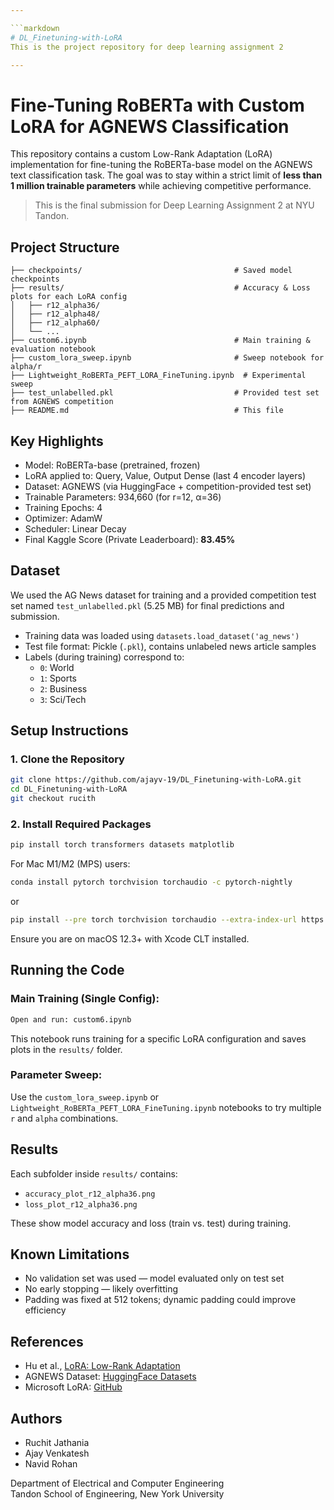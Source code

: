 ```yaml
---

```markdown
# DL_Finetuning-with-LoRA
This is the project repository for deep learning assignment 2

---
```


# Fine-Tuning RoBERTa with Custom LoRA for AGNEWS Classification

This repository contains a custom Low-Rank Adaptation (LoRA) implementation for fine-tuning the RoBERTa-base model on the AGNEWS text classification task. The goal was to stay within a strict limit of **less than 1 million trainable parameters** while achieving competitive performance.

>This is the final submission for Deep Learning Assignment 2 at NYU Tandon.

## Project Structure

```
├── checkpoints/                                  # Saved model checkpoints  
├── results/                                      # Accuracy & Loss plots for each LoRA config  
│   ├── r12_alpha36/  
│   ├── r12_alpha48/  
│   ├── r12_alpha60/  
│   └── ...  
├── custom6.ipynb                                 # Main training & evaluation notebook  
├── custom_lora_sweep.ipynb                       # Sweep notebook for alpha/r  
├── Lightweight_RoBERTa_PEFT_LORA_FineTuning.ipynb  # Experimental sweep  
├── test_unlabelled.pkl                           # Provided test set from AGNEWS competition  
├── README.md                                     # This file  
```

## Key Highlights

- Model: RoBERTa-base (pretrained, frozen)
- LoRA applied to: Query, Value, Output Dense (last 4 encoder layers)
- Dataset: AGNEWS (via HuggingFace + competition-provided test set)
- Trainable Parameters: 934,660 (for r=12, α=36)
- Training Epochs: 4
- Optimizer: AdamW
- Scheduler: Linear Decay
- Final Kaggle Score (Private Leaderboard): **83.45%**

## Dataset

We used the AG News dataset for training and a provided competition test set named `test_unlabelled.pkl` (5.25 MB) for final predictions and submission.  
- Training data was loaded using `datasets.load_dataset('ag_news')`  
- Test file format: Pickle (`.pkl`), contains unlabeled news article samples  
- Labels (during training) correspond to:  
  - `0`: World  
  - `1`: Sports  
  - `2`: Business  
  - `3`: Sci/Tech

## Setup Instructions

### 1. Clone the Repository

```bash
git clone https://github.com/ajayv-19/DL_Finetuning-with-LoRA.git
cd DL_Finetuning-with-LoRA
git checkout rucith
```

### 2. Install Required Packages

```bash
pip install torch transformers datasets matplotlib
```

For Mac M1/M2 (MPS) users:

```bash
conda install pytorch torchvision torchaudio -c pytorch-nightly
```

or

```bash
pip install --pre torch torchvision torchaudio --extra-index-url https://download.pytorch.org/whl/nightly/cpu
```

Ensure you are on macOS 12.3+ with Xcode CLT installed.

## Running the Code

### Main Training (Single Config):

```bash
Open and run: custom6.ipynb
```

This notebook runs training for a specific LoRA configuration and saves plots in the `results/` folder.

### Parameter Sweep:

Use the `custom_lora_sweep.ipynb` or `Lightweight_RoBERTa_PEFT_LORA_FineTuning.ipynb` notebooks to try multiple `r` and `alpha` combinations.

## Results

Each subfolder inside `results/` contains:

- `accuracy_plot_r12_alpha36.png`
- `loss_plot_r12_alpha36.png`

These show model accuracy and loss (train vs. test) during training.

##  Known Limitations

- No validation set was used — model evaluated only on test set
- No early stopping — likely overfitting
- Padding was fixed at 512 tokens; dynamic padding could improve efficiency

## References

- Hu et al., [LoRA: Low-Rank Adaptation](https://arxiv.org/abs/2106.09685)
- AGNEWS Dataset: [HuggingFace Datasets](https://huggingface.co/datasets/fancyzhx/ag_news)
- Microsoft LoRA: [GitHub](https://github.com/microsoft/LoRA/blob/main/loralib/layers.py)

## Authors

- Ruchit Jathania  
- Ajay Venkatesh  
- Navid Rohan  

Department of Electrical and Computer Engineering  
Tandon School of Engineering, New York University
```
